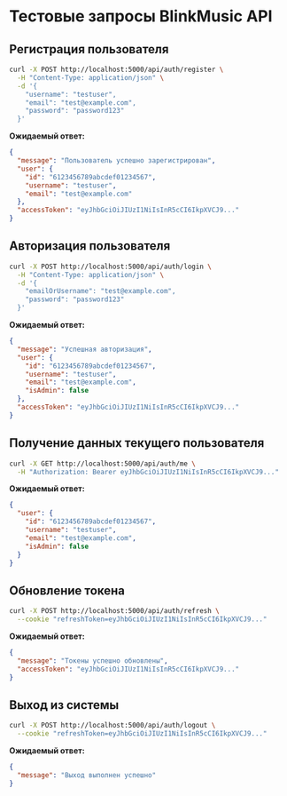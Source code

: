 # Тестовые запросы BlinkMusic API

## Регистрация пользователя

```bash
curl -X POST http://localhost:5000/api/auth/register \
  -H "Content-Type: application/json" \
  -d '{
    "username": "testuser",
    "email": "test@example.com",
    "password": "password123"
  }'
```

**Ожидаемый ответ:**
```json
{
  "message": "Пользователь успешно зарегистрирован",
  "user": {
    "id": "6123456789abcdef01234567",
    "username": "testuser",
    "email": "test@example.com"
  },
  "accessToken": "eyJhbGciOiJIUzI1NiIsInR5cCI6IkpXVCJ9..."
}
```

## Авторизация пользователя

```bash
curl -X POST http://localhost:5000/api/auth/login \
  -H "Content-Type: application/json" \
  -d '{
    "emailOrUsername": "test@example.com",
    "password": "password123"
  }'
```

**Ожидаемый ответ:**
```json
{
  "message": "Успешная авторизация",
  "user": {
    "id": "6123456789abcdef01234567",
    "username": "testuser",
    "email": "test@example.com",
    "isAdmin": false
  },
  "accessToken": "eyJhbGciOiJIUzI1NiIsInR5cCI6IkpXVCJ9..."
}
```

## Получение данных текущего пользователя

```bash
curl -X GET http://localhost:5000/api/auth/me \
  -H "Authorization: Bearer eyJhbGciOiJIUzI1NiIsInR5cCI6IkpXVCJ9..."
```

**Ожидаемый ответ:**
```json
{
  "user": {
    "id": "6123456789abcdef01234567",
    "username": "testuser",
    "email": "test@example.com",
    "isAdmin": false
  }
}
```

## Обновление токена

```bash
curl -X POST http://localhost:5000/api/auth/refresh \
  --cookie "refreshToken=eyJhbGciOiJIUzI1NiIsInR5cCI6IkpXVCJ9..."
```

**Ожидаемый ответ:**
```json
{
  "message": "Токены успешно обновлены",
  "accessToken": "eyJhbGciOiJIUzI1NiIsInR5cCI6IkpXVCJ9..."
}
```

## Выход из системы

```bash
curl -X POST http://localhost:5000/api/auth/logout \
  --cookie "refreshToken=eyJhbGciOiJIUzI1NiIsInR5cCI6IkpXVCJ9..."
```

**Ожидаемый ответ:**
```json
{
  "message": "Выход выполнен успешно"
}
``` 